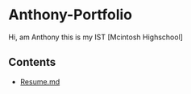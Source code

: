 # Anthony-Portfolio
Hi,  am Anthony this is my IST
[Mcintosh Highschool]

## Contents 
- [Resume.md](README.md)
